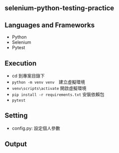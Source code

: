 selenium-python-testing-practice
---


Languages and Frameworks
---
- Python
- Selenium
- Pytest

Execution
---
- cd 到專案目錄下
- `python -m venv venv`　建立虛擬環境
- `venv\scripts\activate` 開啟虛擬環境 
- `pip install -r requirements.txt` 安裝依賴包
- `pytest`

Setting
---
- config.py: 設定個人參數

Output
---



